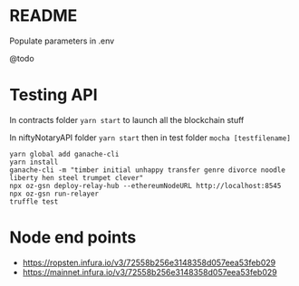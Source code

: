 README
======


Populate parameters in .env

@todo 



Testing API
===========

In contracts folder ```yarn start``` to launch all the blockchain stuff

In niftyNotaryAPI folder ```yarn start``` then in test folder ```mocha [testfilename]```


```
yarn global add ganache-cli
yarn install
ganache-cli -m "timber initial unhappy transfer genre divorce noodle liberty hen steel trumpet clever" 
npx oz-gsn deploy-relay-hub --ethereumNodeURL http://localhost:8545
npx oz-gsn run-relayer
truffle test
```


Node end points
===============

* https://ropsten.infura.io/v3/72558b256e3148358d057eea53feb029
* https://mainnet.infura.io/v3/72558b256e3148358d057eea53feb029
